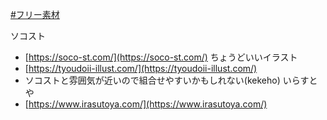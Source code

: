 [#フリー素材](フリー素材)

ソコスト
- [https://soco-st.com/](https://soco-st.com/)
ちょうどいいイラスト
- [https://tyoudoii-illust.com/](https://tyoudoii-illust.com/)
- ソコストと雰囲気が近いので組合せやすいかもしれない(kekeho)
いらすとや
- [https://www.irasutoya.com/](https://www.irasutoya.com/)
